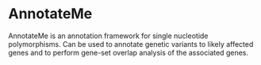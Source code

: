# AnnotateMe
AnnotateMe is an annotation framework for single nucleotide polymorphisms. Can be used to annotate genetic variants to likely affected genes and to perform gene-set overlap analysis of the associated genes.
